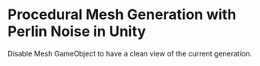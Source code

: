 # Procedural Mesh Generation with Perlin Noise in Unity

Disable Mesh GameObject to have a clean view of the current generation.
